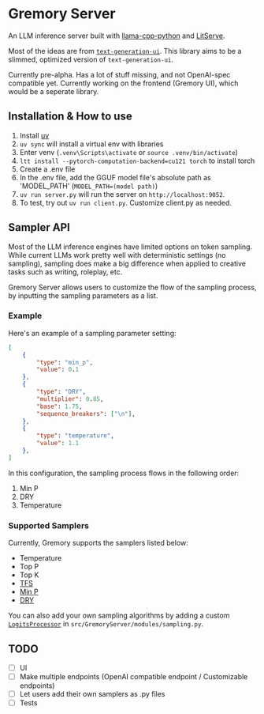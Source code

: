 # Gremory Server

An LLM inference server built with [llama-cpp-python](https://github.com/abetlen/llama-cpp-python) and [LitServe](https://github.com/Lightning-AI/LitServe).

Most of the ideas are from [`text-generation-ui`](https://github.com/oobabooga/text-generation-webui). This library aims to be a slimmed, optimized version of `text-generation-ui`.

Currently pre-alpha. Has a lot of stuff missing, and not OpenAI-spec compatible yet. Currently working on the frontend (Gremory UI), which would be a seperate library.

## Installation & How to use

1. Install [uv](https://docs.astral.sh/uv/getting-started/installation/)
2. `uv sync` will install a virtual env with libraries
3. Enter venv (`.venv\Scripts\activate` or `source .venv/bin/activate`)
4. `ltt install --pytorch-computation-backend=cu121 torch` to install torch
5. Create a .env file
6. In the .env file, add the GGUF model file's absolute path as 'MODEL_PATH' (`MODEL_PATH=(model path)`)
7. `uv run server.py` will run the server on `http://localhost:9052`.
8. To test, try out `uv run client.py`. Customize client.py as needed.

## Sampler API

Most of the LLM inference engines have limited options on token sampling. While current LLMs work pretty well with deterministic settings (no sampling), sampling does make a big difference when applied to creative tasks such as writing, roleplay, etc.

Gremory Server allows users to customize the flow of the sampling process, by inputting the sampling parameters as a list.

### Example

Here's an example of a sampling parameter setting:

```json
[
    {
        "type": "min_p",
        "value": 0.1
    },
    {
        "type": "DRY",
        "multiplier": 0.85,
        "base": 1.75,
        "sequence_breakers": ["\n"],
    },
    {
        "type": "temperature",
        "value": 1.1
    },
]
```

In this configuration, the sampling process flows in the following order:
1. Min P
2. DRY
3. Temperature

### Supported Samplers

Currently, Gremory supports the samplers listed below:
- Temperature
- Top P
- Top K
- [TFS](https://www.trentonbricken.com/Tail-Free-Sampling/)
- [Min P](https://github.com/huggingface/transformers/issues/27670)
- [DRY](https://github.com/oobabooga/text-generation-webui/pull/5677)

You can also add your own sampling algorithms by adding a custom [`LogitsProcessor`](https://huggingface.co/docs/transformers/internal/generation_utils#logitsprocessor) in `src/GremoryServer/modules/sampling.py`.

## TODO
- [ ] UI
- [ ] Make multiple endpoints (OpenAI compatible endpoint / Customizable endpoints)
- [ ] Let users add their own samplers as .py files
- [ ] Tests